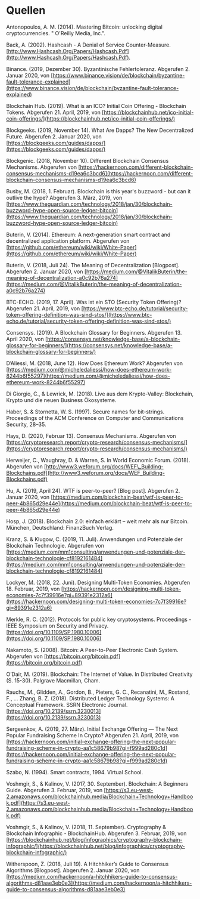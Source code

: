 # Quellen

Antonopoulos, A. M. \(2014\). Mastering Bitcoin: unlocking digital cryptocurrencies. " O'Reilly Media, Inc.".

Back, A. \(2002\). Hashcash - A Denial of Service Counter-Measure. [http://www.Hashcash.Org/Papers/Hashcash.Pdf](http://www.Hashcash.Org/Papers/Hashcash.Pdf).

Binance. \(2019, Dezember 30\). Byzantinische Fehlertoleranz. Abgerufen 2. Januar 2020, von [https://www.binance.vision/de/blockchain/byzantine-fault-tolerance-explained](https://www.binance.vision/de/blockchain/byzantine-fault-tolerance-explained)

Blockchain Hub. \(2019\). What is an ICO? Initial Coin Offering - Blockchain Tokens. Abgerufen 21. April, 2019, von [https://blockchainhub.net/ico-initial-coin-offerings/](https://blockchainhub.net/ico-initial-coin-offerings/)

Blockgeeks. \(2019, November 14\). What Are Dapps? The New Decentralized Future. Abgerufen 2. Januar 2020, von [https://blockgeeks.com/guides/dapps/](https://blockgeeks.com/guides/dapps/)

Blockgenic. \(2018, November 10\). Different Blockchain Consensus Mechanisms. Abgerufen von [https://hackernoon.com/different-blockchain-consensus-mechanisms-d19ea6c3bcd6](https://hackernoon.com/different-blockchain-consensus-mechanisms-d19ea6c3bcd6)

Busby, M. \(2018, 1. Februar\). Blockchain is this year's buzzword - but can it outlive the hype? Abgerufen 3. März, 2019, von [https://www.theguardian.com/technology/2018/jan/30/blockchain-buzzword-hype-open-source-ledger-bitcoin](https://www.theguardian.com/technology/2018/jan/30/blockchain-buzzword-hype-open-source-ledger-bitcoin) 

Buterin, V. \(2014\). Ethereum: A next-generation smart contract and decentralized application platform. Abgerufen von [https://github.com/ethereum/wiki/wiki/White-Paper](https://github.com/ethereum/wiki/wiki/White-Paper)

Buterin, V. \(2018, Juli 24\). The Meaning of Decentralization \[Blogpost\]. Abgerufen 2. Januar 2020, von [https://medium.com/@VitalikButerin/the-meaning-of-decentralization-a0c92b76a274](https://medium.com/@VitalikButerin/the-meaning-of-decentralization-a0c92b76a274)

BTC-ECHO. \(2019, 17. April\). Was ist ein STO \(Security Token Offering\)? Abgerufen 21. April, 2019, von [https://www.btc-echo.de/tutorial/security-token-offering-definition-was-sind-stos/](https://www.btc-echo.de/tutorial/security-token-offering-definition-was-sind-stos/) 

Consensys. \(2019\). A Blockchain Glossary for Beginners. Abgerufen 13. April 2020, von [https://consensys.net/knowledge-base/a-blockchain-glossary-for-beginners/](https://consensys.net/knowledge-base/a-blockchain-glossary-for-beginners/)

D’Aliessi, M. \(2018, June 12\). How Does Ethereum Work? Abgerufen von [https://medium.com/@micheledaliessi/how-does-ethereum-work-8244b6f55297](https://medium.com/@micheledaliessi/how-does-ethereum-work-8244b6f55297)

Di Giorgio, C., & Lewrick, M. \(2018\). Live aus dem Krypto-Valley: Blockchain, Krypto und die neuen Business Ökosysteme. 

Haber, S. & Stornetta, W. S. \(1997\). Secure names for bit-strings. Proceedings of the ACM Conference on Computer and Communications Security, 28–35.

Hays, D. \(2020, Februar 13\). Consensus Mechanisms. Abgerufen von [https://cryptoresearch.report/crypto-research/consensus-mechanisms/](https://cryptoresearch.report/crypto-research/consensus-mechanisms/)

Herweijer, C., Waughray, D. & Warren, S. In World Economic Forum. \(2018\). Abgerufen von  [http://www3.weforum.org/docs/WEF\_Building-Blockchains.pdf](http://www3.weforum.org/docs/WEF_Building-Blockchains.pdf)

Hu, A. \(2019, April 24\). WTF is peer-to-peer? \[Blog post\]. Abgerufen 2. Januar 2020, von [https://medium.com/blockchain-beat/wtf-is-peer-to-peer-4b865d29e44e](https://medium.com/blockchain-beat/wtf-is-peer-to-peer-4b865d29e44e)

Hosp, J. \(2018\). Blockchain 2.0: einfach erklärt – weit mehr als nur Bitcoin. München, Deutschland: FinanzBuch Verlag.

Kranz, S. & Klugow, C. \(2019, 11. Juli\). Anwendungen und Potenziale der Blockchain Technologie. Abgerufen von [https://medium.com/mm1consulting/anwendungen-und-potenziale-der-blockchain-technologie-cf8192161484](https://medium.com/mm1consulting/anwendungen-und-potenziale-der-blockchain-technologie-cf8192161484)

Lockyer, M. \(2018, 22. Juni\). Designing Multi-Token Economies. Abgerufen 18. Februar, 2019, von [https://hackernoon.com/designing-multi-token-economies-7c7f39916e?gi=89391e2312a6](https://hackernoon.com/designing-multi-token-economies-7c7f39916e?gi=89391e2312a6) 

Merkle, R. C. \(2012\). Protocols for public key cryptosystems. Proceedings - IEEE Symposium on Security and Privacy. [https://doi.org/10.1109/SP.1980.10006](https://doi.org/10.1109/SP.1980.10006)

Nakamoto, S. \(2008\). Bitcoin: A Peer-to-Peer Electronic Cash System. Abgerufen von [https://bitcoin.org/bitcoin.pdf](https://bitcoin.org/bitcoin.pdf)

O’Dair, M. \(2019\). Blockchain: The Internet of Value. In Distributed Creativity \(S. 15-30\). Palgrave Macmillan, Cham.

Rauchs, M., Glidden, A., Gordon, B., Pieters, G. C., Recanatini, M., Rostand, F., … Zhang, B. Z. \(2018\). Distributed Ledger Technology Systems: A Conceptual Framework. SSRN Electronic Journal. [https://doi.org/10.2139/ssrn.3230013](https://doi.org/10.2139/ssrn.3230013)

Sergeenkov, A. \(2019, 27. März\). Initial Exchange Offering — The Next Popular Fundraising Scheme In Crypto? Abgerufen 21. April, 2019, von [https://hackernoon.com/initial-exchange-offering-the-next-popular-fundraising-scheme-in-crypto-aa1c58679b98?gi=f999ad280c1d](https://hackernoon.com/initial-exchange-offering-the-next-popular-fundraising-scheme-in-crypto-aa1c58679b98?gi=f999ad280c1d) 

Szabo, N. \(1994\). Smart contracts, 1994. Virtual School. 

Voshmgir, S., & Kalinov, V. \(2017, 30. September\). Blockchain: A Beginners Guide. Abgerufen 3. Februar, 2019, von [https://s3.eu-west-2.amazonaws.com/blockchainhub.media/Blockchain+Technology+Handbook.pdf](https://s3.eu-west-2.amazonaws.com/blockchainhub.media/Blockchain+Technology+Handbook.pdf) 

Voshmgir, S., & Kalinov, V. \(2018, 11. September\). Cryptography & Blockchain Infographic - BlockchainHub. Abgerufen 3. Februar, 2019, von [https://blockchainhub.net/blog/infographics/cryptography-blockchain-infographic/](https://blockchainhub.net/blog/infographics/cryptography-blockchain-infographic/)

Witherspoon, Z. \(2018, Juli 19\). A Hitchhiker’s Guide to Consensus Algorithms \[Blogpost\]. Abgerufen 2. Januar 2020, von [https://medium.com/hackernoon/a-hitchhikers-guide-to-consensus-algorithms-d81aae3eb0e3](https://medium.com/hackernoon/a-hitchhikers-guide-to-consensus-algorithms-d81aae3eb0e3)





